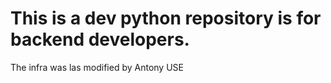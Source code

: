   # This is a dev python repository is for backend developers.
  The infra was las modified by Antony USE
